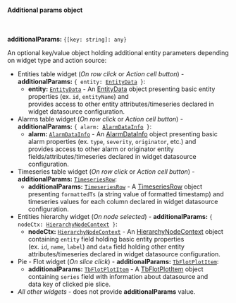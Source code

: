 #### Additional params object

<div class="divider"></div>
<br/>

<b>additionalParams:</b> <code>{[key: string]: any}</code>

An optional key/value object holding additional entity parameters depending on widget type and action source:

<ul>
  <li>Entities table widget (<i>On row click</i> or <i>Action cell button</i>) - <b>additionalParams:</b> <code>{ entity: <a href="https://github.com/thingsboard/thingsboard/blob/e264f7b8ddff05bda85c4833bf497f47f447496e/ui-ngx/src/app/modules/home/components/widget/lib/table-widget.models.ts#L61" target="_blank">EntityData</a> }</code>:
    <ul>
      <li><b>entity:</b> <code><a href="https://github.com/thingsboard/thingsboard/blob/e264f7b8ddff05bda85c4833bf497f47f447496e/ui-ngx/src/app/modules/home/components/widget/lib/table-widget.models.ts#L61" target="_blank">EntityData</a></code> - An 
            <a href="https://github.com/thingsboard/thingsboard/blob/e264f7b8ddff05bda85c4833bf497f47f447496e/ui-ngx/src/app/modules/home/components/widget/lib/table-widget.models.ts#L61" target="_blank">EntityData</a> object
            presenting basic entity properties (ex. <code>id</code>, <code>entityName</code>) and <br> provides access to other entity attributes/timeseries declared in widget datasource configuration.
      </li>
    </ul>
  </li>        
  <li>Alarms table widget (<i>On row click</i> or <i>Action cell button</i>) - <b>additionalParams:</b> <code>{ alarm: <a href="https://github.com/thingsboard/thingsboard/blob/7049f564b4f2a1f49f730c72a1c62f9f24aeb7cc/ui-ngx/src/app/shared/models/alarm.models.ts#L147" target="_blank">AlarmDataInfo</a> }</code>:
    <ul>
      <li><b>alarm:</b> <code><a href="https://github.com/thingsboard/thingsboard/blob/7049f564b4f2a1f49f730c72a1c62f9f24aeb7cc/ui-ngx/src/app/shared/models/alarm.models.ts#L147" target="_blank">AlarmDataInfo</a></code> - An 
            <a href="https://github.com/thingsboard/thingsboard/blob/7049f564b4f2a1f49f730c72a1c62f9f24aeb7cc/ui-ngx/src/app/shared/models/alarm.models.ts#L147" target="_blank">AlarmDataInfo</a> object
            presenting basic alarm properties (ex. <code>type</code>, <code>severity</code>, <code>originator</code>, etc.) and <br> provides access to other alarm or originator entity fields/attributes/timeseries declared in widget datasource configuration.
      </li>
    </ul>
  </li>        
  <li>Timeseries table widget (<i>On row click</i> or <i>Action cell button</i>) - <b>additionalParams:</b> <code><a href="https://github.com/thingsboard/thingsboard/blob/e264f7b8ddff05bda85c4833bf497f47f447496e/ui-ngx/src/app/modules/home/components/widget/lib/timeseries-table-widget.component.ts#L80" target="_blank">TimeseriesRow</a></code>:
    <ul>
      <li><b>additionalParams:</b> <code><a href="https://github.com/thingsboard/thingsboard/blob/e264f7b8ddff05bda85c4833bf497f47f447496e/ui-ngx/src/app/modules/home/components/widget/lib/timeseries-table-widget.component.ts#L80" target="_blank">TimeseriesRow</a></code> - A 
            <a href="https://github.com/thingsboard/thingsboard/blob/e264f7b8ddff05bda85c4833bf497f47f447496e/ui-ngx/src/app/modules/home/components/widget/lib/timeseries-table-widget.component.ts#L80" target="_blank">TimeseriesRow</a> object
            presenting <code>formattedTs</code> (a string value of formatted timestamp) and <br> timeseries values for each column declared in widget datasource configuration.
      </li>
    </ul>
  </li>   
  <li>Entities hierarchy widget (<i>On node selected</i>) - <b>additionalParams:</b> <code>{ nodeCtx: <a href="https://github.com/thingsboard/thingsboard/blob/e264f7b8ddff05bda85c4833bf497f47f447496e/ui-ngx/src/app/modules/home/components/widget/lib/entities-hierarchy-widget.models.ts#L35" target="_blank">HierarchyNodeContext</a> }</code>:
    <ul>
      <li><b>nodeCtx:</b> <code><a href="https://github.com/thingsboard/thingsboard/blob/e264f7b8ddff05bda85c4833bf497f47f447496e/ui-ngx/src/app/modules/home/components/widget/lib/entities-hierarchy-widget.models.ts#L35" target="_blank">HierarchyNodeContext</a></code> - An 
            <a href="https://github.com/thingsboard/thingsboard/blob/e264f7b8ddff05bda85c4833bf497f47f447496e/ui-ngx/src/app/modules/home/components/widget/lib/entities-hierarchy-widget.models.ts#L35" target="_blank">HierarchyNodeContext</a> object
            containing <code>entity</code> field holding basic entity properties <br> (ex. <code>id</code>, <code>name</code>, <code>label</code>) and <code>data</code> field holding other entity attributes/timeseries declared in widget datasource configuration.
      </li>
    </ul>
  </li>    
  <li>Pie - Flot widget (<i>On slice click</i>) - <b>additionalParams:</b> <code><a href="https://github.com/thingsboard/thingsboard/blob/e264f7b8ddff05bda85c4833bf497f47f447496e/ui-ngx/src/app/modules/home/components/widget/lib/flot-widget.models.ts#L62" target="_blank">TbFlotPlotItem</a></code>:
    <ul>
      <li><b>additionalParams:</b> <code><a href="https://github.com/thingsboard/thingsboard/blob/e264f7b8ddff05bda85c4833bf497f47f447496e/ui-ngx/src/app/modules/home/components/widget/lib/flot-widget.models.ts#L62" target="_blank">TbFlotPlotItem</a></code> - A 
            <a href="https://github.com/thingsboard/thingsboard/blob/e264f7b8ddff05bda85c4833bf497f47f447496e/ui-ngx/src/app/modules/home/components/widget/lib/flot-widget.models.ts#L62" target="_blank">TbFlotPlotItem</a> object
            containing <code>series</code> field with information about datasource and <br> data key of clicked pie slice.
      </li>
    </ul>
  </li>
  <li><i>All other widgets</i> - does not provide <b>additionalParams</b> value.
  </li>
</ul> 
